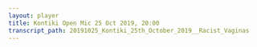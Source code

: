 ```yaml
---
layout: player
title: Kontiki Open Mic 25 Oct 2019, 20:00
transcript_path: 20191025_Kontiki_25th_October_2019__Racist_Vaginas
---
```

